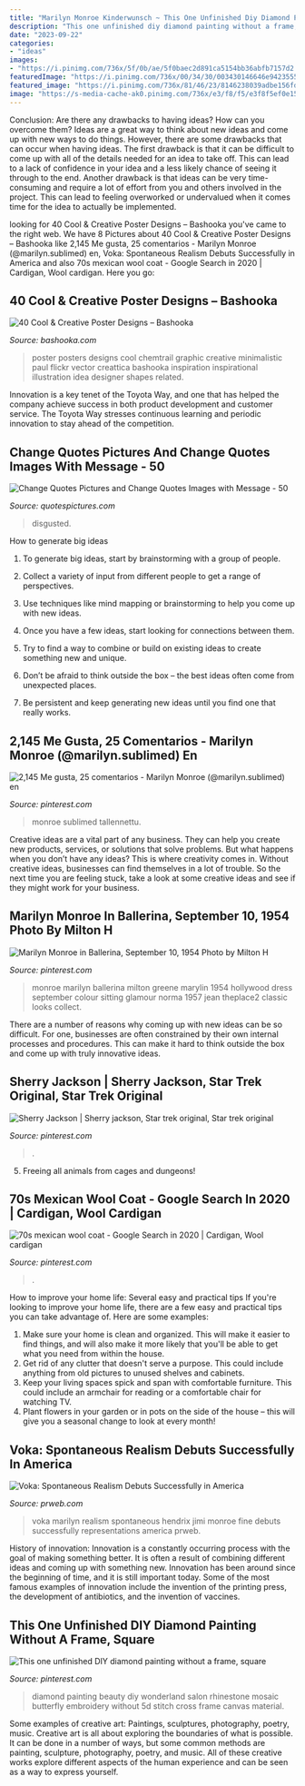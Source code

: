 ```yaml
---
title: "Marilyn Monroe Kinderwunsch ~ This One Unfinished Diy Diamond Painting Without A Frame, Square"
description: "This one unfinished diy diamond painting without a frame, square"
date: "2023-09-22"
categories:
- "ideas"
images:
- "https://i.pinimg.com/736x/5f/0b/ae/5f0baec2d891ca5154bb36abfb7157d2.jpg"
featuredImage: "https://i.pinimg.com/736x/00/34/30/003430146646e9423555eeeb8a108f83.jpg"
featured_image: "https://i.pinimg.com/736x/81/46/23/8146238039adbe156fd510ece1bcd745.jpg"
image: "https://s-media-cache-ak0.pinimg.com/736x/e3/f8/f5/e3f8f5ef0e15255e5c9028647fd85cb9.jpg"
---
```



Conclusion: Are there any drawbacks to having ideas? How can you overcome them?
Ideas are a great way to think about new ideas and come up with new ways to do things. However, there are some drawbacks that can occur when having ideas. The first drawback is that it can be difficult to come up with all of the details needed for an idea to take off. This can lead to a lack of confidence in your idea and a less likely chance of seeing it through to the end. Another drawback is that ideas can be very time-consuming and require a lot of effort from you and others involved in the project. This can lead to feeling overworked or undervalued when it comes time for the idea to actually be implemented.

	

		
looking for 40 Cool &amp; Creative Poster Designs – Bashooka you've came to the right web. We have 8 Pictures about 40 Cool &amp; Creative Poster Designs – Bashooka like 2,145 Me gusta, 25 comentarios - Marilyn Monroe (@marilyn.sublimed) en, Voka: Spontaneous Realism Debuts Successfully in America and also 70s mexican wool coat - Google Search in 2020 | Cardigan, Wool cardigan. Here you go:
		
    
## 40 Cool &amp; Creative Poster Designs – Bashooka

<img loading=lazy src="https://bashooka.com/wp-content/uploads/2012/12/cool-poster-designs-33.jpg" onerror="this.onerror=null;this.src='https://tse1.mm.bing.net/th?id=OIP.KTqo-F3Dbzyc44-_A6EwJwHaLH&amp;pid=15.1';" alt="40 Cool &amp; Creative Poster Designs – Bashooka">

_Source: bashooka.com_

>poster posters designs cool chemtrail graphic creative minimalistic paul flickr vector creattica bashooka inspiration inspirational illustration idea designer shapes related. 

	

Innovation is a key tenet of the Toyota Way, and one that has helped the company achieve success in both product development and customer service. The Toyota Way stresses continuous learning and periodic innovation to stay ahead of the competition.

    
## Change Quotes Pictures And Change Quotes Images With Message - 50

<img loading=lazy src="http://quotespictures.com/wp-content/uploads/2014/01/i-hate-when-people-tell-me-ive-changed-when-they-never-even-know-me-at-all.jpg" onerror="this.onerror=null;this.src='https://tse1.mm.bing.net/th?id=OIP.dZF8iWiGpa-zPW6LDUJj3gHaEd&amp;pid=15.1';" alt="Change Quotes Pictures and Change Quotes Images with Message - 50">

_Source: quotespictures.com_

>disgusted. 

	

How to generate big ideas
1. To generate big ideas, start by brainstorming with a group of people.
2. Collect a variety of input from different people to get a range of perspectives.

3. Use techniques like mind mapping or brainstorming to help you come up with new ideas.

4. Once you have a few ideas, start looking for connections between them.
5. Try to find a way to combine or build on existing ideas to create something new and unique.
6. Don’t be afraid to think outside the box – the best ideas often come from unexpected places.
7. Be persistent and keep generating new ideas until you find one that really works.

    
## 2,145 Me Gusta, 25 Comentarios - Marilyn Monroe (@marilyn.sublimed) En

<img loading=lazy src="https://i.pinimg.com/736x/5f/0b/ae/5f0baec2d891ca5154bb36abfb7157d2.jpg" onerror="this.onerror=null;this.src='https://tse4.mm.bing.net/th?id=OIP.scJiuXuQRXQfyPkXSwNc-AHaJQ&amp;pid=15.1';" alt="2,145 Me gusta, 25 comentarios - Marilyn Monroe (@marilyn.sublimed) en">

_Source: pinterest.com_

>monroe sublimed tallennettu. 

	

Creative ideas are a vital part of any business. They can help you create new products, services, or solutions that solve problems. But what happens when you don’t have any ideas? This is where creativity comes in. Without creative ideas, businesses can find themselves in a lot of trouble. So the next time you are feeling stuck, take a look at some creative ideas and see if they might work for your business.

    
## Marilyn Monroe In Ballerina, September 10, 1954 Photo By Milton H

<img loading=lazy src="https://s-media-cache-ak0.pinimg.com/736x/e3/f8/f5/e3f8f5ef0e15255e5c9028647fd85cb9.jpg" onerror="this.onerror=null;this.src='https://tse3.mm.bing.net/th?id=OIP.qJZUdNfvyrvtH5hnJKeClAHaKk&amp;pid=15.1';" alt="Marilyn Monroe in Ballerina, September 10, 1954 Photo by Milton H">

_Source: pinterest.com_

>monroe marilyn ballerina milton greene marylin 1954 hollywood dress september colour sitting glamour norma 1957 jean theplace2 classic looks collect. 

	

There are a number of reasons why coming up with new ideas can be so difficult. For one, businesses are often constrained by their own internal processes and procedures. This can make it hard to think outside the box and come up with truly innovative ideas.

    
## Sherry Jackson | Sherry Jackson, Star Trek Original, Star Trek Original

<img loading=lazy src="https://i.pinimg.com/736x/81/46/23/8146238039adbe156fd510ece1bcd745.jpg" onerror="this.onerror=null;this.src='https://tse3.mm.bing.net/th?id=OIP.2oM4yn884bKIIb5sTbSkhgHaHa&amp;pid=15.1';" alt="Sherry Jackson | Sherry jackson, Star trek original, Star trek original">

_Source: pinterest.com_

>. 

	

5. Freeing all animals from cages and dungeons!

    
## 70s Mexican Wool Coat - Google Search In 2020 | Cardigan, Wool Cardigan

<img loading=lazy src="https://i.pinimg.com/736x/ad/eb/ff/adebff00007ce7c11e203ff33e3c7b3b.jpg" onerror="this.onerror=null;this.src='https://tse1.mm.bing.net/th?id=OIP.R2-aAqJ3Osgy193KMgsmrwHaJQ&amp;pid=15.1';" alt="70s mexican wool coat - Google Search in 2020 | Cardigan, Wool cardigan">

_Source: pinterest.com_

>. 

	

How to improve your home life: Several easy and practical tips
If you're looking to improve your home life, there are a few easy and practical tips you can take advantage of. Here are some examples:
1. Make sure your home is clean and organized. This will make it easier to find things, and will also make it more likely that you'll be able to get what you need from within the house.
2. Get rid of any clutter that doesn't serve a purpose. This could include anything from old pictures to unused shelves and cabinets.
3. Keep your living spaces spick and span with comfortable furniture. This could include an armchair for reading or a comfortable chair for watching TV. 
4. Plant flowers in your garden or in pots on the side of the house – this will give you a seasonal change to look at every month! 

    
## Voka: Spontaneous Realism Debuts Successfully In America

<img loading=lazy src="http://ww1.prweb.com/prfiles/2014/04/01/11724626/IMG_1725.jpg" onerror="this.onerror=null;this.src='https://tse3.mm.bing.net/th?id=OIP.urdS2Ioo-DiX3kQlLhfnLQHaE8&amp;pid=15.1';" alt="Voka: Spontaneous Realism Debuts Successfully in America">

_Source: prweb.com_

>voka marilyn realism spontaneous hendrix jimi monroe fine debuts successfully representations america prweb. 

	

History of innovation:
Innovation is a constantly occurring process with the goal of making something better. It is often a result of combining different ideas and coming up with something new. Innovation has been around since the beginning of time, and it is still important today. Some of the most famous examples of innovation include the invention of the printing press, the development of antibiotics, and the invention of vaccines.

    
## This One Unfinished DIY Diamond Painting Without A Frame, Square

<img loading=lazy src="https://i.pinimg.com/736x/00/34/30/003430146646e9423555eeeb8a108f83.jpg" onerror="this.onerror=null;this.src='https://tse1.mm.bing.net/th?id=OIP.n8PAPHzXnSP8yqhymntuLQHaHa&amp;pid=15.1';" alt="This one unfinished DIY diamond painting without a frame, square">

_Source: pinterest.com_

>diamond painting beauty diy wonderland salon rhinestone mosaic butterfly embroidery without 5d stitch cross frame canvas material. 

	

Some examples of creative art: Paintings, sculptures, photography, poetry, music.
Creative art is all about exploring the boundaries of what is possible. It can be done in a number of ways, but some common methods are painting, sculpture, photography, poetry, and music. All of these creative works explore different aspects of the human experience and can be seen as a way to express yourself.

